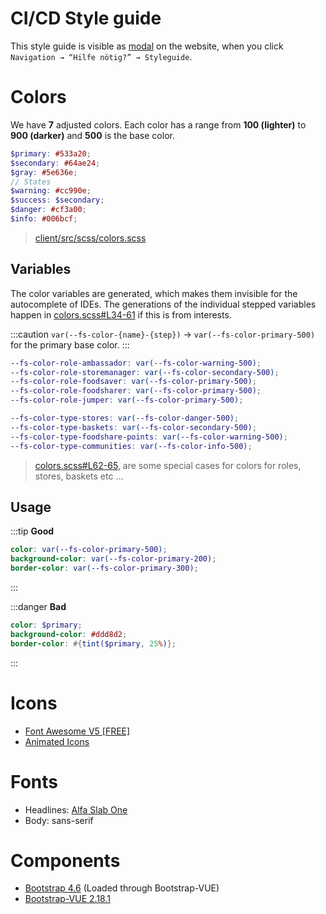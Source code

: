# CI/CD Style guide

This style guide is visible as [modal](https://gitlab.com/foodsharing-dev/foodsharing/-/blob/master/client/src/views/partials/Modals/StyleGuideModal.vue) on the website, when you click `Navigation → “Hilfe nötig?” → Styleguide`.

# Colors
We have **7** adjusted colors. Each color has a range from **100 (lighter)** to **900 (darker)** and **500** is the base color.


```scss title=colors.scss#L1-7
$primary: #533a20;
$secondary: #64ae24;
$gray: #5e636e;
// States
$warning: #cc990e;
$success: $secondary;
$danger: #cf3a00;
$info: #006bcf;
```

> [client/src/scss/colors.scss](https://gitlab.com/foodsharing-dev/foodsharing/-/blob/master/client/src/scss/colors.scss)

## Variables
The color variables are generated, which makes them invisible for the autocomplete of IDEs.
The generations of the individual stepped variables happen in [colors.scss#L34-61](https://gitlab.com/foodsharing-dev/foodsharing/-/blob/master/client/src/scss/colors.scss#L34-61) if this is from interests.

:::caution
`var(--fs-color-{name}-{step})` → `var(--fs-color-primary-500)` for the primary base color.
:::

```scss title=colors.scss#L62-65
--fs-color-role-ambassador: var(--fs-color-warning-500);
--fs-color-role-storemanager: var(--fs-color-secondary-500);
--fs-color-role-foodsaver: var(--fs-color-primary-500);
--fs-color-role-foodsharer: var(--fs-color-primary-500);
--fs-color-role-jumper: var(--fs-color-primary-500);

--fs-color-type-stores: var(--fs-color-danger-500);
--fs-color-type-baskets: var(--fs-color-secondary-500);
--fs-color-type-foodshare-points: var(--fs-color-warning-500);
--fs-color-type-communities: var(--fs-color-info-500);
```
> [colors.scss#L62-65](https://gitlab.com/foodsharing-dev/foodsharing/-/blob/master/client/src/scss/colors.scss#L62-65), are some special cases for colors for roles, stores, baskets etc …

## Usage

:::tip **Good**
 ```scss
color: var(--fs-color-primary-500);
background-color: var(--fs-color-primary-200);
border-color: var(--fs-color-primary-300);
```
:::

:::danger **Bad**
```scss
color: $primary;
background-color: #ddd8d2;
border-color: #{tint($primary, 25%)};
```
:::

# Icons
* [Font Awesome V5 [FREE]](https://fontawesome.com/v5/search?m=free&s=solid%2Cbrands)
* [Animated Icons](https://fontawesome.com/v5/docs/web/style/animate#contentHeader)

# Fonts
* Headlines: [Alfa Slab One](https://fonts.google.com/specimen/Alfa+Slab+One)
* Body: sans-serif

# Components
* [Bootstrap 4.6](https://getbootstrap.com/docs/4.6/getting-started/introduction/) (Loaded through Bootstrap-VUE)
* [Bootstrap-VUE 2.18.1](https://www.bootstrap-vue.org/)
